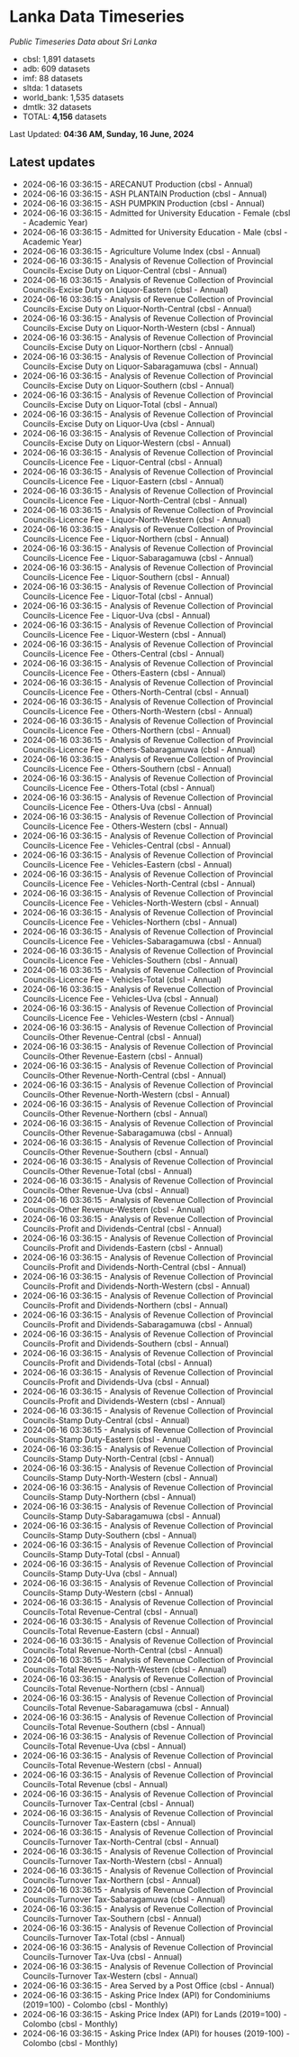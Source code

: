 # Lanka Data Timeseries
*Public Timeseries Data about Sri Lanka*

* cbsl: 1,891 datasets
* adb: 609 datasets
* imf: 88 datasets
* sltda: 1 datasets
* world_bank: 1,535 datasets
* dmtlk: 32 datasets
* TOTAL: **4,156** datasets

Last Updated: **04:36 AM, Sunday, 16 June, 2024**

## Latest updates

* 2024-06-16 03:36:15 - ARECANUT Production (cbsl - Annual)
* 2024-06-16 03:36:15 - ASH PLANTAIN Production (cbsl - Annual)
* 2024-06-16 03:36:15 - ASH PUMPKIN Production (cbsl - Annual)
* 2024-06-16 03:36:15 - Admitted for University Education - Female (cbsl - Academic Year)
* 2024-06-16 03:36:15 - Admitted for University Education - Male (cbsl - Academic Year)
* 2024-06-16 03:36:15 - Agriculture Volume Index (cbsl - Annual)
* 2024-06-16 03:36:15 - Analysis of Revenue Collection of Provincial Councils-Excise Duty on Liquor-Central (cbsl - Annual)
* 2024-06-16 03:36:15 - Analysis of Revenue Collection of Provincial Councils-Excise Duty on Liquor-Eastern (cbsl - Annual)
* 2024-06-16 03:36:15 - Analysis of Revenue Collection of Provincial Councils-Excise Duty on Liquor-North-Central (cbsl - Annual)
* 2024-06-16 03:36:15 - Analysis of Revenue Collection of Provincial Councils-Excise Duty on Liquor-North-Western (cbsl - Annual)
* 2024-06-16 03:36:15 - Analysis of Revenue Collection of Provincial Councils-Excise Duty on Liquor-Northern (cbsl - Annual)
* 2024-06-16 03:36:15 - Analysis of Revenue Collection of Provincial Councils-Excise Duty on Liquor-Sabaragamuwa (cbsl - Annual)
* 2024-06-16 03:36:15 - Analysis of Revenue Collection of Provincial Councils-Excise Duty on Liquor-Southern (cbsl - Annual)
* 2024-06-16 03:36:15 - Analysis of Revenue Collection of Provincial Councils-Excise Duty on Liquor-Total (cbsl - Annual)
* 2024-06-16 03:36:15 - Analysis of Revenue Collection of Provincial Councils-Excise Duty on Liquor-Uva (cbsl - Annual)
* 2024-06-16 03:36:15 - Analysis of Revenue Collection of Provincial Councils-Excise Duty on Liquor-Western (cbsl - Annual)
* 2024-06-16 03:36:15 - Analysis of Revenue Collection of Provincial Councils-Licence Fee - Liquor-Central (cbsl - Annual)
* 2024-06-16 03:36:15 - Analysis of Revenue Collection of Provincial Councils-Licence Fee - Liquor-Eastern (cbsl - Annual)
* 2024-06-16 03:36:15 - Analysis of Revenue Collection of Provincial Councils-Licence Fee - Liquor-North-Central (cbsl - Annual)
* 2024-06-16 03:36:15 - Analysis of Revenue Collection of Provincial Councils-Licence Fee - Liquor-North-Western (cbsl - Annual)
* 2024-06-16 03:36:15 - Analysis of Revenue Collection of Provincial Councils-Licence Fee - Liquor-Northern (cbsl - Annual)
* 2024-06-16 03:36:15 - Analysis of Revenue Collection of Provincial Councils-Licence Fee - Liquor-Sabaragamuwa (cbsl - Annual)
* 2024-06-16 03:36:15 - Analysis of Revenue Collection of Provincial Councils-Licence Fee - Liquor-Southern (cbsl - Annual)
* 2024-06-16 03:36:15 - Analysis of Revenue Collection of Provincial Councils-Licence Fee - Liquor-Total (cbsl - Annual)
* 2024-06-16 03:36:15 - Analysis of Revenue Collection of Provincial Councils-Licence Fee - Liquor-Uva (cbsl - Annual)
* 2024-06-16 03:36:15 - Analysis of Revenue Collection of Provincial Councils-Licence Fee - Liquor-Western (cbsl - Annual)
* 2024-06-16 03:36:15 - Analysis of Revenue Collection of Provincial Councils-Licence Fee - Others-Central (cbsl - Annual)
* 2024-06-16 03:36:15 - Analysis of Revenue Collection of Provincial Councils-Licence Fee - Others-Eastern (cbsl - Annual)
* 2024-06-16 03:36:15 - Analysis of Revenue Collection of Provincial Councils-Licence Fee - Others-North-Central (cbsl - Annual)
* 2024-06-16 03:36:15 - Analysis of Revenue Collection of Provincial Councils-Licence Fee - Others-North-Western (cbsl - Annual)
* 2024-06-16 03:36:15 - Analysis of Revenue Collection of Provincial Councils-Licence Fee - Others-Northern (cbsl - Annual)
* 2024-06-16 03:36:15 - Analysis of Revenue Collection of Provincial Councils-Licence Fee - Others-Sabaragamuwa (cbsl - Annual)
* 2024-06-16 03:36:15 - Analysis of Revenue Collection of Provincial Councils-Licence Fee - Others-Southern (cbsl - Annual)
* 2024-06-16 03:36:15 - Analysis of Revenue Collection of Provincial Councils-Licence Fee - Others-Total (cbsl - Annual)
* 2024-06-16 03:36:15 - Analysis of Revenue Collection of Provincial Councils-Licence Fee - Others-Uva (cbsl - Annual)
* 2024-06-16 03:36:15 - Analysis of Revenue Collection of Provincial Councils-Licence Fee - Others-Western (cbsl - Annual)
* 2024-06-16 03:36:15 - Analysis of Revenue Collection of Provincial Councils-Licence Fee - Vehicles-Central (cbsl - Annual)
* 2024-06-16 03:36:15 - Analysis of Revenue Collection of Provincial Councils-Licence Fee - Vehicles-Eastern (cbsl - Annual)
* 2024-06-16 03:36:15 - Analysis of Revenue Collection of Provincial Councils-Licence Fee - Vehicles-North-Central (cbsl - Annual)
* 2024-06-16 03:36:15 - Analysis of Revenue Collection of Provincial Councils-Licence Fee - Vehicles-North-Western (cbsl - Annual)
* 2024-06-16 03:36:15 - Analysis of Revenue Collection of Provincial Councils-Licence Fee - Vehicles-Northern (cbsl - Annual)
* 2024-06-16 03:36:15 - Analysis of Revenue Collection of Provincial Councils-Licence Fee - Vehicles-Sabaragamuwa (cbsl - Annual)
* 2024-06-16 03:36:15 - Analysis of Revenue Collection of Provincial Councils-Licence Fee - Vehicles-Southern (cbsl - Annual)
* 2024-06-16 03:36:15 - Analysis of Revenue Collection of Provincial Councils-Licence Fee - Vehicles-Total (cbsl - Annual)
* 2024-06-16 03:36:15 - Analysis of Revenue Collection of Provincial Councils-Licence Fee - Vehicles-Uva (cbsl - Annual)
* 2024-06-16 03:36:15 - Analysis of Revenue Collection of Provincial Councils-Licence Fee - Vehicles-Western (cbsl - Annual)
* 2024-06-16 03:36:15 - Analysis of Revenue Collection of Provincial Councils-Other Revenue-Central (cbsl - Annual)
* 2024-06-16 03:36:15 - Analysis of Revenue Collection of Provincial Councils-Other Revenue-Eastern (cbsl - Annual)
* 2024-06-16 03:36:15 - Analysis of Revenue Collection of Provincial Councils-Other Revenue-North-Central (cbsl - Annual)
* 2024-06-16 03:36:15 - Analysis of Revenue Collection of Provincial Councils-Other Revenue-North-Western (cbsl - Annual)
* 2024-06-16 03:36:15 - Analysis of Revenue Collection of Provincial Councils-Other Revenue-Northern (cbsl - Annual)
* 2024-06-16 03:36:15 - Analysis of Revenue Collection of Provincial Councils-Other Revenue-Sabaragamuwa (cbsl - Annual)
* 2024-06-16 03:36:15 - Analysis of Revenue Collection of Provincial Councils-Other Revenue-Southern (cbsl - Annual)
* 2024-06-16 03:36:15 - Analysis of Revenue Collection of Provincial Councils-Other Revenue-Total (cbsl - Annual)
* 2024-06-16 03:36:15 - Analysis of Revenue Collection of Provincial Councils-Other Revenue-Uva (cbsl - Annual)
* 2024-06-16 03:36:15 - Analysis of Revenue Collection of Provincial Councils-Other Revenue-Western (cbsl - Annual)
* 2024-06-16 03:36:15 - Analysis of Revenue Collection of Provincial Councils-Profit and Dividends-Central (cbsl - Annual)
* 2024-06-16 03:36:15 - Analysis of Revenue Collection of Provincial Councils-Profit and Dividends-Eastern (cbsl - Annual)
* 2024-06-16 03:36:15 - Analysis of Revenue Collection of Provincial Councils-Profit and Dividends-North-Central (cbsl - Annual)
* 2024-06-16 03:36:15 - Analysis of Revenue Collection of Provincial Councils-Profit and Dividends-North-Western (cbsl - Annual)
* 2024-06-16 03:36:15 - Analysis of Revenue Collection of Provincial Councils-Profit and Dividends-Northern (cbsl - Annual)
* 2024-06-16 03:36:15 - Analysis of Revenue Collection of Provincial Councils-Profit and Dividends-Sabaragamuwa (cbsl - Annual)
* 2024-06-16 03:36:15 - Analysis of Revenue Collection of Provincial Councils-Profit and Dividends-Southern (cbsl - Annual)
* 2024-06-16 03:36:15 - Analysis of Revenue Collection of Provincial Councils-Profit and Dividends-Total (cbsl - Annual)
* 2024-06-16 03:36:15 - Analysis of Revenue Collection of Provincial Councils-Profit and Dividends-Uva (cbsl - Annual)
* 2024-06-16 03:36:15 - Analysis of Revenue Collection of Provincial Councils-Profit and Dividends-Western (cbsl - Annual)
* 2024-06-16 03:36:15 - Analysis of Revenue Collection of Provincial Councils-Stamp Duty-Central (cbsl - Annual)
* 2024-06-16 03:36:15 - Analysis of Revenue Collection of Provincial Councils-Stamp Duty-Eastern (cbsl - Annual)
* 2024-06-16 03:36:15 - Analysis of Revenue Collection of Provincial Councils-Stamp Duty-North-Central (cbsl - Annual)
* 2024-06-16 03:36:15 - Analysis of Revenue Collection of Provincial Councils-Stamp Duty-North-Western (cbsl - Annual)
* 2024-06-16 03:36:15 - Analysis of Revenue Collection of Provincial Councils-Stamp Duty-Northern (cbsl - Annual)
* 2024-06-16 03:36:15 - Analysis of Revenue Collection of Provincial Councils-Stamp Duty-Sabaragamuwa (cbsl - Annual)
* 2024-06-16 03:36:15 - Analysis of Revenue Collection of Provincial Councils-Stamp Duty-Southern (cbsl - Annual)
* 2024-06-16 03:36:15 - Analysis of Revenue Collection of Provincial Councils-Stamp Duty-Total (cbsl - Annual)
* 2024-06-16 03:36:15 - Analysis of Revenue Collection of Provincial Councils-Stamp Duty-Uva (cbsl - Annual)
* 2024-06-16 03:36:15 - Analysis of Revenue Collection of Provincial Councils-Stamp Duty-Western (cbsl - Annual)
* 2024-06-16 03:36:15 - Analysis of Revenue Collection of Provincial Councils-Total Revenue-Central (cbsl - Annual)
* 2024-06-16 03:36:15 - Analysis of Revenue Collection of Provincial Councils-Total Revenue-Eastern (cbsl - Annual)
* 2024-06-16 03:36:15 - Analysis of Revenue Collection of Provincial Councils-Total Revenue-North-Central (cbsl - Annual)
* 2024-06-16 03:36:15 - Analysis of Revenue Collection of Provincial Councils-Total Revenue-North-Western (cbsl - Annual)
* 2024-06-16 03:36:15 - Analysis of Revenue Collection of Provincial Councils-Total Revenue-Northern (cbsl - Annual)
* 2024-06-16 03:36:15 - Analysis of Revenue Collection of Provincial Councils-Total Revenue-Sabaragamuwa (cbsl - Annual)
* 2024-06-16 03:36:15 - Analysis of Revenue Collection of Provincial Councils-Total Revenue-Southern (cbsl - Annual)
* 2024-06-16 03:36:15 - Analysis of Revenue Collection of Provincial Councils-Total Revenue-Uva (cbsl - Annual)
* 2024-06-16 03:36:15 - Analysis of Revenue Collection of Provincial Councils-Total Revenue-Western (cbsl - Annual)
* 2024-06-16 03:36:15 - Analysis of Revenue Collection of Provincial Councils-Total Revenue (cbsl - Annual)
* 2024-06-16 03:36:15 - Analysis of Revenue Collection of Provincial Councils-Turnover Tax-Central (cbsl - Annual)
* 2024-06-16 03:36:15 - Analysis of Revenue Collection of Provincial Councils-Turnover Tax-Eastern (cbsl - Annual)
* 2024-06-16 03:36:15 - Analysis of Revenue Collection of Provincial Councils-Turnover Tax-North-Central (cbsl - Annual)
* 2024-06-16 03:36:15 - Analysis of Revenue Collection of Provincial Councils-Turnover Tax-North-Western (cbsl - Annual)
* 2024-06-16 03:36:15 - Analysis of Revenue Collection of Provincial Councils-Turnover Tax-Northern (cbsl - Annual)
* 2024-06-16 03:36:15 - Analysis of Revenue Collection of Provincial Councils-Turnover Tax-Sabaragamuwa (cbsl - Annual)
* 2024-06-16 03:36:15 - Analysis of Revenue Collection of Provincial Councils-Turnover Tax-Southern (cbsl - Annual)
* 2024-06-16 03:36:15 - Analysis of Revenue Collection of Provincial Councils-Turnover Tax-Total (cbsl - Annual)
* 2024-06-16 03:36:15 - Analysis of Revenue Collection of Provincial Councils-Turnover Tax-Uva (cbsl - Annual)
* 2024-06-16 03:36:15 - Analysis of Revenue Collection of Provincial Councils-Turnover Tax-Western (cbsl - Annual)
* 2024-06-16 03:36:15 - Area Served by a Post Office (cbsl - Annual)
* 2024-06-16 03:36:15 - Asking Price Index (API) for Condominiums (2019=100) - Colombo (cbsl - Monthly)
* 2024-06-16 03:36:15 - Asking Price Index (API) for Lands (2019=100) - Colombo (cbsl - Monthly)
* 2024-06-16 03:36:15 - Asking Price Index (API) for houses (2019-100) - Colombo (cbsl - Monthly)